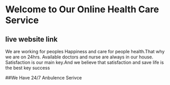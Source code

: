 # Welcome to Our Online Health Care Service

## live website link 
We are working for peoples Happiness and care for people health.That why we are on 24hrs. Available doctors and nurse are always in our house. Satisfaction is our main key.And we believe that satisfaction and save life is the best key success

##We Have 24/7 Anbulence Serivce 
